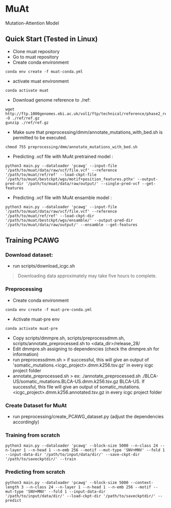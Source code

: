 # MuAt

Mutation-Attention Model

## Quick Start (Tested in Linux)

  * Clone muat repository
  * Go to muat repository
  * Create conda environment
```
conda env create -f muat-conda.yml
```
  * activate muat environment
```
conda activate muat
```  
  * Download genome reference to ./ref:
```
wget http://ftp.1000genomes.ebi.ac.uk/vol1/ftp/technical/reference/phase2_reference_assembly_sequence/hs37d5.fa.gz -O ./ref/ref.gz
gunzip ./ref/ref.gz

``` 
* Make sure that preprocessing/dmm/annotate_mutations_with_bed.sh is permitted to be executed.
```
chmod 755 preprocessing/dmm/annotate_mutations_with_bed.sh
```

* Predicting .vcf file with MuAt pretrained model :
```
python3 main.py --dataloader 'pcawg' --input-file '/path/to/muat/data/raw/vcf/file.vcf' --reference '/path/to/muat/ref/ref' --load-ckpt-file '/path/to/muat/bestckpt/wgs/motif+position_features.pthx' --output-pred-dir '/path/to/muat/data/raw/output/' --single-pred-vcf --get-features
```

* Predicting .vcf file with MuAt ensamble model :
```
python3 main.py --dataloader 'pcawg' --input-file '/path/to/muat/data/raw/vcf/file.vcf' --reference '/path/to/muat/ref/ref' --load-ckpt-dir '/path/to/muat/bestckpt/wgs/ensamble/' --output-pred-dir '/path/to/muat/data/raw/output/' --ensamble --get-features
```


## Training PCAWG
### Download dataset:
* run scripts/download_icgc.sh
	
> Downloading data approximately may take five hours to complete.

### Preprocessing

  * Create conda environment
```
conda env create -f muat-pre-conda.yml
```
  * Activate muat-pre env
```
conda activate muat-pre
```
  * Copy scripts/dmmpre.sh, scripts/preprocessdmm.sh, scripts/annotate_preprocessed.sh to <data_dir>/release_28/
  * Edit dmmpre.sh assigning to dependencies (check the dmmpre.sh for information)
  * run preprocessdmm.sh > if successful, this will give an output of 'somatic_mutations.<icgc_project>.dmm.k256.tsv.gz' in every icgc project folder
  * annotate_preprocessed.sh > ex: ./annotate_preprocessed.sh ./BLCA-US/somatic_mutations.BLCA-US.dmm.k256.tsv.gz BLCA-US. If successful, this file will give an output of somatic_mutations.<icgc_project>.dmm.k256.annotated.tsv.gz in every icgc project folder

### Create Dataset for MuAt
* run preprocessing/create_PCAWG_dataset.py (adjust the dependencies accordingly)

### Training from scratch
```
python3 main.py --dataloader 'pcawg' --block-size 5000 --n-class 24 --n-layer 1 --n-head 1 --n-emb 256 --motif --mut-type 'SNV+MNV' --fold 1 --input-data-dir '/path/to/input/data/dir/' --save-ckpt-dir '/path/to/saveckptdir/' --train
```

### Predicting from scratch
```
python3 main.py --dataloader 'pcawg' --block-size 5000 --context-length 3 --n-class 24 --n-layer 1 --n-head 1 --n-emb 256 --motif --mut-type 'SNV+MNV' --fold 1 --input-data-dir '/path/to/input/data/dir/' --load-ckpt-dir '/path/to/saveckptdir/' --predict 
```

























